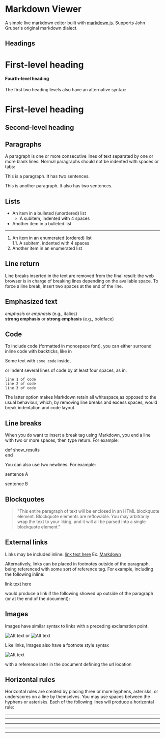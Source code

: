 Markdown Viewer
==========

A simple live markdown editor built with [markdown.js](https://github.com/evilstreak/markdown-js). Supports John Gruber's original markdown dialect.

Headings
-----

# First-level heading
 
#### Fourth-level heading

The first two heading levels also have an alternative syntax:

First-level heading
===================
 
Second-level heading
--------------------

Paragraphs
----------
A paragraph is one or more consecutive lines of text separated by one or more blank lines. Normal paragraphs should not be indented with spaces or tabs:

This is a paragraph. It has two sentences.

This is another paragraph. It also has 
two sentences.

Lists
--------
* An item in a bulleted (unordered) list
    * A subitem, indented with 4 spaces
* Another item in a bulleted list  
- - -
1. An item in an enumerated (ordered) list  
    1.1. A subitem, indented with 4 spaces
2. Another item in an enumerated list

Line return
----------
Line breaks inserted in the text are removed from the final result: the web browser is in charge of breaking lines depending on the available space. To force a line break, insert two spaces at the end of the line.

Emphasized text
-----------------
*emphasis* or _emphasis_  (e.g., italics)  
**strong emphasis** or __strong emphasis__ (e.g., boldface)

Code
--------------
To include code (formatted in monospace font), you can either surround inline code with backticks, like in

Some text with `some code` inside,

or indent several lines of code by at least four spaces, as in:

    line 1 of code   
    line 2 of code    
    line 3 of code   

The latter option makes Markdown retain all whitespace,as opposed to the usual behaviour, which, by removing line breaks and excess spaces, would break indentation and code layout.

Line breaks
-------------
When you do want to insert a break tag using Markdown, you end a line with two or more spaces, then type return. For example:

def show_results  
end  

You can also use two newlines. For example:  

sentence A

sentence B

Blockquotes
--------

> "This entire paragraph of text will be enclosed in an HTML blockquote element.
Blockquote elements are reflowable. You may arbitrarily
wrap the text to your liking, and it will all be parsed
into a single blockquote element."

External links
------
Links may be included inline:
[link text here](link.address.here)
Ex. [Markdown](http://en.wikipedia.com/wiki/Markdown)

Alternatively, links can be placed in footnotes outside of the paragraph, being referenced with some sort of reference tag. For example, including the following inline:

[link text here][linkref]

would produce a link if the following showed up outside of the paragraph (or at the end of the document):

[linkref]: link.address.here "link title here"

Images
---------------
Images have similar syntax to links with a preceding exclamation point.

![Alt text](/path/to/img.jpg)
or
![Alt text](/path/to/img.jpg "Optional title")

Like links, Images also have a footnote style syntax

![Alt text][id]

with a reference later in the document defining the url location

[id]: url/to/image  "Optional title attribute"

Horizontal rules
-----------------
Horizontal rules are created by placing three or more hyphens, asterisks, or underscores on a line by themselves. You may use spaces between the hyphens or asterisks. Each of the following lines will produce a horizontal rule:
* * *
***
*****
-----------------------------
- - -